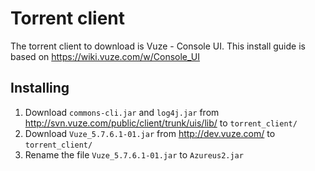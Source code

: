 # Torrent client

The torrent client to download is Vuze - Console UI. This install guide is based on https://wiki.vuze.com/w/Console_UI

## Installing

1. Download `commons-cli.jar` and `log4j.jar` from http://svn.vuze.com/public/client/trunk/uis/lib/ to `torrent_client/`
2. Download `Vuze_5.7.6.1-01.jar` from http://dev.vuze.com/ to `torrent_client/`
3. Rename the file `Vuze_5.7.6.1-01.jar` to `Azureus2.jar` 